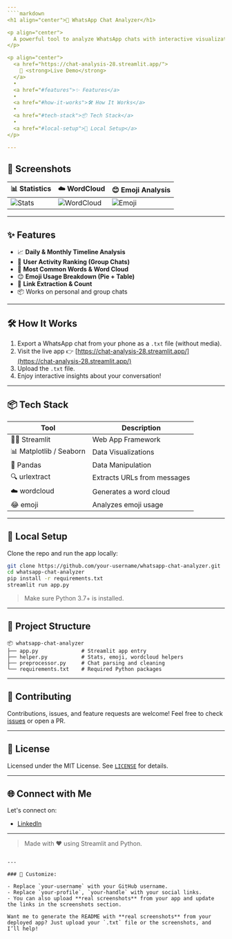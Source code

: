 ```yaml
---
````markdown
<h1 align="center">💬 WhatsApp Chat Analyzer</h1>

<p align="center">
  A powerful tool to analyze WhatsApp chats with interactive visualizations using <strong>Streamlit</strong> and <strong>Python</strong>.
</p>

<p align="center">
  <a href="https://chat-analysis-28.streamlit.app/">
    🔗 <strong>Live Demo</strong>
  </a>
  •
  <a href="#features">✨ Features</a>
  •
  <a href="#how-it-works">🛠 How It Works</a>
  •
  <a href="#tech-stack">📦 Tech Stack</a>
  •
  <a href="#local-setup">🚀 Local Setup</a>
</p>

---
```


## 📸 Screenshots

| 📊 Statistics | ☁️ WordCloud | 😊 Emoji Analysis |
|--------------|--------------|------------------|
| ![Stats](https://i.imgur.com/dyYDoHt.png) | ![WordCloud](https://i.imgur.com/EmAJ3Cn.png) | ![Emoji](https://i.imgur.com/BZlWYzd.png) |

---

## ✨ Features

- 📈 **Daily & Monthly Timeline Analysis**
- 👥 **User Activity Ranking (Group Chats)**
- 🧠 **Most Common Words & Word Cloud**
- 😊 **Emoji Usage Breakdown (Pie + Table)**
- 🔗 **Link Extraction & Count**
- 📦 Works on personal and group chats

---

## 🛠 How It Works

1. Export a WhatsApp chat from your phone as a `.txt` file (without media).
2. Visit the live app 👉 [https://chat-analysis-28.streamlit.app/](https://chat-analysis-28.streamlit.app/)
3. Upload the `.txt` file.
4. Enjoy interactive insights about your conversation!

---

## 📦 Tech Stack

| Tool | Description |
|------|-------------|
| 🧑‍💻 Streamlit | Web App Framework |
| 📊 Matplotlib / Seaborn | Data Visualizations |
| 📄 Pandas | Data Manipulation |
| 🔍 urlextract | Extracts URLs from messages |
| ☁️ wordcloud | Generates a word cloud |
| 😂 emoji | Analyzes emoji usage |

---

## 🚀 Local Setup

Clone the repo and run the app locally:

```bash
git clone https://github.com/your-username/whatsapp-chat-analyzer.git
cd whatsapp-chat-analyzer
pip install -r requirements.txt
streamlit run app.py
````

> Make sure Python 3.7+ is installed.

---

## 📁 Project Structure

```
📦 whatsapp-chat-analyzer
├── app.py              # Streamlit app entry
├── helper.py           # Stats, emoji, wordcloud helpers
├── preprocessor.py     # Chat parsing and cleaning
└── requirements.txt    # Required Python packages
```

---

## 🤝 Contributing

Contributions, issues, and feature requests are welcome! Feel free to check [issues](https://github.com/your-username/whatsapp-chat-analyzer/issues) or open a PR.

---

## 📜 License

Licensed under the MIT License. See [`LICENSE`](LICENSE) for details.

---

## 🌐 Connect with Me

Let's connect on:

* [LinkedIn](https://www.linkedin.com/in/tejanadella/) 

---

> Made with ❤️ using Streamlit and Python.

```

---

### 🔧 Customize:

- Replace `your-username` with your GitHub username.
- Replace `your-profile`, `your-handle` with your social links.
- You can also upload **real screenshots** from your app and update the links in the screenshots section.

Want me to generate the README with **real screenshots** from your deployed app? Just upload your `.txt` file or the screenshots, and I’ll help!
```
